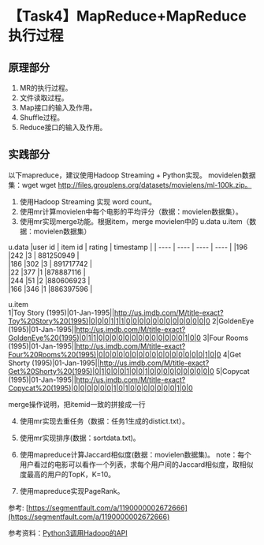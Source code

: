 # 【Task4】MapReduce+MapReduce执行过程

## 原理部分
1. MR的执行过程。
2. 文件读取过程。
3. Map接口的输入及作用。
4. Shuffle过程。
5. Reduce接口的输入及作用。

## 实践部分
以下mapreduce，建议使用Hadoop Streaming + Python实现。
movidelen数据集：wget  wget http://files.grouplens.org/datasets/movielens/ml-100k.zip。

1. 使用Hadoop Streaming 实现 word count。
2. 使用mr计算movielen中每个电影的平均评分（数据：movielen数据集）。
3. 使用mr实现merge功能。根据item，merge movielen中的 u.data u.item（数据：movielen数据集）  

u.data 
|user id | item id | rating | timestamp  |
|  ----  | ----  |  ----  | ----  | 
|196     |242     |3      | 881250949 |  
|186     |302     |3      | 891717742  |  
|22      |377     |1       |878887116 |   
|244     |51      |2       |880606923  |  
|166     |346     |1       |886397596  |  

u.item    
1|Toy Story (1995)|01-Jan-1995||http://us.imdb.com/M/title-exact?Toy%20Story%20(1995)|0|0|0|1|1|1|0|0|0|0|0|0|0|0|0|0|0|0|0
2|GoldenEye (1995)|01-Jan-1995||http://us.imdb.com/M/title-exact?GoldenEye%20(1995)|0|1|1|0|0|0|0|0|0|0|0|0|0|0|0|0|1|0|0
3|Four Rooms (1995)|01-Jan-1995||http://us.imdb.com/M/title-exact?Four%20Rooms%20(1995)|0|0|0|0|0|0|0|0|0|0|0|0|0|0|0|0|1|0|0
4|Get Shorty (1995)|01-Jan-1995||http://us.imdb.com/M/title-exact?Get%20Shorty%20(1995)|0|1|0|0|0|1|0|0|1|0|0|0|0|0|0|0|0|0|0
5|Copycat (1995)|01-Jan-1995||http://us.imdb.com/M/title-exact?Copycat%20(1995)|0|0|0|0|0|0|1|0|1|0|0|0|0|0|0|0|1|0|0

merge操作说明，把itemid一致的拼接成一行


4. 使用mr实现去重任务（数据：任务1生成的distict.txt）。

5. 使用mr实现排序(数据：sortdata.txt)。
6. 使用mapreduce计算Jaccard相似度(数据：movielen数据集)。
note：每个用户看过的电影可以看作一个列表，求每个用户间的Jaccard相似度，取相似度最高的用户的TopK，K=10。
7. 使用mapreduce实现PageRank。


参考: [https://segmentfault.com/a/1190000002672666](https://segmentfault.com/a/1190000002672666)

参考资料：[Python3调用Hadoop的API](https://www.cnblogs.com/sss4/p/10443497.html)
